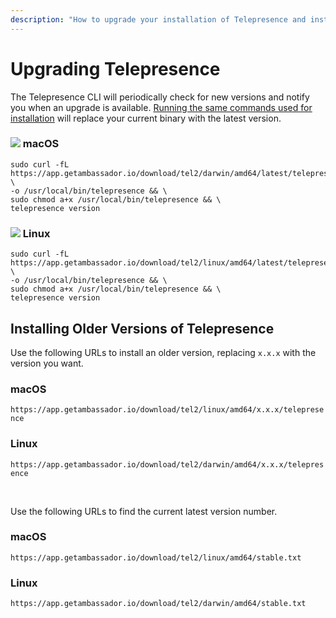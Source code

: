 ```yaml
---
description: "How to upgrade your installation of Telepresence and install previous versions."
---
```


# Upgrading Telepresence

The Telepresence CLI will periodically check for new versions and notify you when an upgrade is available.  [Running the same commands used for installation](../../quick-start/) will replace your current binary with the latest version.

### <img class="os-logo" src="../../../images/apple.png"/> macOS

```
sudo curl -fL https://app.getambassador.io/download/tel2/darwin/amd64/latest/telepresence \
-o /usr/local/bin/telepresence && \
sudo chmod a+x /usr/local/bin/telepresence && \
telepresence version
```

### <img class="os-logo" src="../../../images/linux.png"/> Linux

```
sudo curl -fL https://app.getambassador.io/download/tel2/linux/amd64/latest/telepresence \
-o /usr/local/bin/telepresence && \
sudo chmod a+x /usr/local/bin/telepresence && \
telepresence version
```

## Installing Older Versions of Telepresence

Use the following URLs to install an older version, replacing `x.x.x` with the version you want.

### macOS
`https://app.getambassador.io/download/tel2/linux/amd64/x.x.x/telepresence`

### Linux
`https://app.getambassador.io/download/tel2/darwin/amd64/x.x.x/telepresence`

<br/>

Use the following URLs to find the current latest version number.

### macOS
`https://app.getambassador.io/download/tel2/linux/amd64/stable.txt`

### Linux
`https://app.getambassador.io/download/tel2/darwin/amd64/stable.txt`